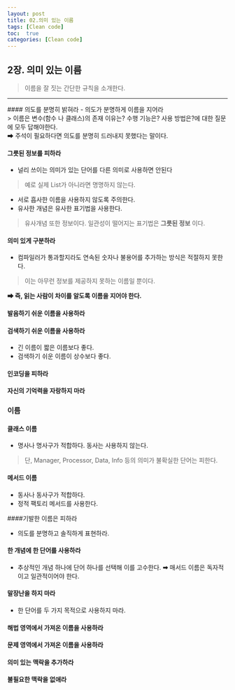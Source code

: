 ```yaml
---
layout: post
title: 02.의미 있는 이름
tags: [Clean code]
toc:  true
categories: [Clean code]
---
```

## 2장. 의미 있는 이름
> 이름을 잘 짓는 간단한 규칙을 소개한다.

<hr/>
#### 의도를 분명히 밝혀라
- 의도가 분명하게 이름을 지어라<br>
> 이름은 변수(함수 나 클래스)의 존재 이유는? 수행 기능은? 사용 방법은?에 대한 질문에 모두 답해야한다. <br>
➡ 주석이 필요하다면 의도를 분명히 드러내지 못했다는 말이다.

#### 그릇된 정보를 피하라
- 널리 쓰이는 의미가 있는 단어를 다른 의미로 사용하면 안된다
> 예로 실제 List가 아니라면 명명하지 않는다.

- 서로 흡사한 이름을 사용하지 않도록 주의한다.
- 유사한 개념은 유사한 표기법을 사용한다.
> 유사개념 또한 정보이다. 일관성이 떨어지는 표기법은 **그릇된 정보** 이다.

#### 의미 있게 구분하라
- 컴파일러가 통과할지라도 연속된 숫자나 불용어를 추가하는 방식은 적절하지 못한다.
> 이는 아무런 정보를 제공하지 못하는 이름일 뿐이다.

**➡ 즉, 읽는 사람이 차이를 알도록 이름을 지어야 한다.**

#### 발음하기 쉬운 이름을 사용하라

#### 검색하기 쉬운 이름을 사용하라
- 긴 이름이 짧은 이름보다 좋다.
- 검색하기 쉬운 이름이 상수보다 좋다.

#### 인코딩을 피하라
#### 자신의 기억력을 자랑하지 마라

### 이름
#### 클래스 이름
- 명사나 명사구가 적합하다. 동사는 사용하지 않는다.
> 단, Manager, Processor, Data, Info 등의 의미가 불확실한 단어는 피한다.

#### 메서드 이름
- 동사나 동사구가 적합하다.
- 정적 팩토리 메서드를 사용한다.

####기발한 이름은 피하라
- 의도를 분명하고 솔직하게 표현하라.

#### 한 개념에 한 단어를 사용하라
- 추상적인 개념 하나에 단어 하나를 선택해 이를 고수한다.
 **➡** 매서드 이름은 독자적이고 일관적이어야 한다.

#### 말장난을 하지 마라
- 한 단어를 두 가지 목적으로 사용하지 마라.

#### 해법 영역에서 가져온 이름을 사용하라

#### 문제 영역에서 가져온 이름을 사용하라

#### 의미 있는 맥락을 추가하라

#### 불필요한 맥락을 없애라

 
